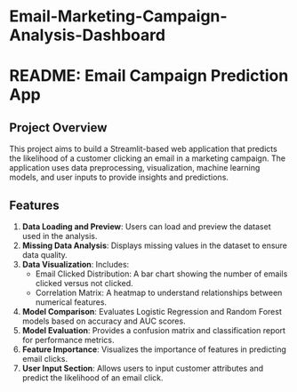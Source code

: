 # Email-Marketing-Campaign-Analysis-Dashboard

# README: Email Campaign Prediction App

## Project Overview
This project aims to build a Streamlit-based web application that predicts the likelihood of a customer clicking an email in a marketing campaign. The application uses data preprocessing, visualization, machine learning models, and user inputs to provide insights and predictions.

## Features
1. **Data Loading and Preview**: Users can load and preview the dataset used in the analysis.
2. **Missing Data Analysis**: Displays missing values in the dataset to ensure data quality.
3. **Data Visualization**: Includes:
   - Email Clicked Distribution: A bar chart showing the number of emails clicked versus not clicked.
   - Correlation Matrix: A heatmap to understand relationships between numerical features.
4. **Model Comparison**: Evaluates Logistic Regression and Random Forest models based on accuracy and AUC scores.
5. **Model Evaluation**: Provides a confusion matrix and classification report for performance metrics.
6. **Feature Importance**: Visualizes the importance of features in predicting email clicks.
7. **User Input Section**: Allows users to input customer attributes and predict the likelihood of an email click.

